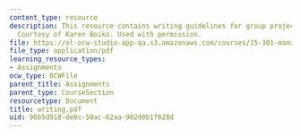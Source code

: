```yaml
---
content_type: resource
description: This resource contains writing guidelines for group project reports.
  Courtesy of Karen Boiko. Used with permission.
file: https://ol-ocw-studio-app-qa.s3.amazonaws.com/courses/15-301-managerial-psychology-fall-2006/96b5d918de0c50ac62aa902d0b1f628d_writing.pdf
file_type: application/pdf
learning_resource_types:
- Assignments
ocw_type: OCWFile
parent_title: Assignments
parent_type: CourseSection
resourcetype: Document
title: writing.pdf
uid: 96b5d918-de0c-50ac-62aa-902d0b1f628d
---
```

